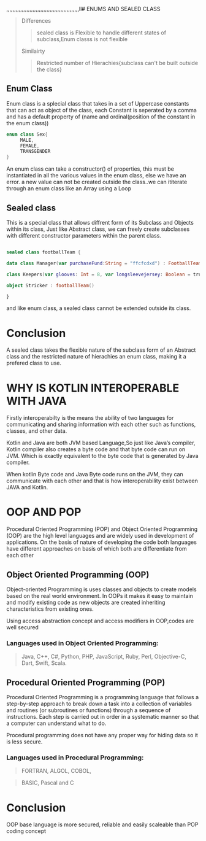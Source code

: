 ,,,,,,,,,,,,,,,,,,,,,,,,,,,,,,,,,,,,,,,,,,,,,,,ll# ENUMS AND SEALED CLASS
> 
>Differences
>
> >sealed class is  Flexible to handle different states of subclass,Enum classs is  not flexible
>
> Similairty
>
>>Restricted number of Hierachies{subclass can't be built outside the class} 
>



## Enum Class

Enum class is a splecial class that takes in a set of Uppercase constants that can act as object of the class, each Constant is seperated by a comma and has a default property of (name and ordinal(position of the constant in the enum class)) 

```kotlin
enum class Sex{
     MALE,
     FEMALE,
     TRANSGENDER
}
```
An enum class can take a constructor() of properties, this must be instantiated in all the various values in the enum class, else we have an error. a new value can not be created outside the class..we can ititerate through an enum class like an Array using a Loop



## Sealed class

This is a special class that allows diffrent form of its Subclass and Objects within its class, Just like  Abstract class, we can freely create subclasses with different constructor parameters within the parent class.

```kotlin

sealed class footballTeam {

data class Manager(var purchaseFund:String = "ffcfcdxd") : FootballTeam()

class Keepers(var glooves: Int = 8, var longsleevejersey: Boolean = true )

object Stricker : footballTeam()

}

```

and like enum class, a sealed class cannot be extended outside its class.

# Conclusion

A sealed class takes the flexible nature of the subclass form of an Abstract class and the restricted nature of hierachies an enum class, making it a prefered class to use.

#    WHY IS KOTLIN INTEROPERABLE WITH JAVA

Firstly interoperabilty is the means the ability of two languages for communicating and sharing information with each other such as functions, classes, and other data.

  Kotlin and Java are both JVM based Language,So just like Java’s compiler, Kotlin compiler also creates a byte code and that byte code can run on JVM. Which is exactly equivalent to the byte code that is generated by Java compiler.

  When kotlin Byte code and Java Byte code runs on the JVM, they can communicate with each other and that is how interoperability exist between JAVA and Kotlin.

# OOP AND POP

Procedural Oriented Programming (POP) and Object Oriented Programming (OOP) are the high level languages and are widely used in development of applications. On the basis of nature of developing the code both languages have different approaches on basis of which both are differentiate from each other


## Object Oriented Programming (OOP)

Object-oriented Programming is uses classes and objects to create models based on the real world environment. In OOPs it makes it easy to maintain and modify existing code as new objects are created inheriting characteristics from existing ones.

Using access abstraction concept and access modifiers in OOP,codes are well secured

###  Languages used in Object Oriented Programming:
> Java, C++, C#, Python,
> PHP, JavaScript, Ruby, Perl,
> Objective-C, Dart, Swift, Scala. 

## Procedural Oriented Programming (POP)

Procedural Oriented Programming is a programming language that follows a step-by-step approach to break down a task into a collection of variables and routines (or subroutines or functions) through a sequence of instructions. Each step is carried out in order in a systematic manner so that a computer can understand what to do.

Procedural programming does not have any proper way for hiding data so it is less secure.


### Languages used in Procedural Programming:

> FORTRAN, ALGOL, COBOL, 

> BASIC, Pascal and C

# Conclusion
OOP base language is more secured, reliable and easily scaleable than POP coding concept


